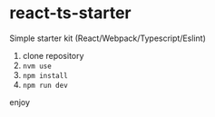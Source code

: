 # react-ts-starter
Simple starter kit (React/Webpack/Typescript/Eslint)

1. clone repository
2. `nvm use`
3. `npm install`
4. `npm run dev`

enjoy